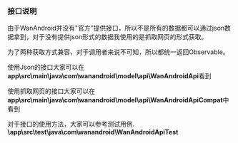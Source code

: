 ### 接口说明

由于WanAndroid并没有"官方"提供接口，所以不是所有的数据都可以通过json数据拿到，对于没有提供json形式的数据我使用的是抓取网页的形式获取。

为了两种获取方式兼容，对于调用者来说不可知，所以都统一返回Observable。

使用Json的接口大家可以在**app\src\main\java\com\wanandroid\model\api\WanAndroidApi**看到

使用抓取网页的接口大家可以在**app\src\main\java\com\wanandroid\model\api\WanAndroidApiCompat**中看到

对于接口的使用方法，大家可以参考测试用例.
**\app\src\test\java\com\wanandroid\WanAndroidApiTest**